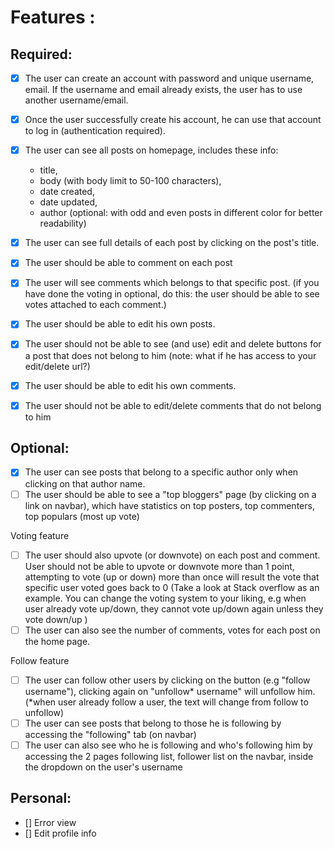 # Features :

## Required:

- [x] The user can create an account with password and unique username, email. If the username and email already exists, the user has to use another username/email.
- [x] Once the user successfully create his account, he can use that account to log in (authentication required).
- [x] The user can see all posts on homepage, includes these info:
  - title,
  - body (with body limit to 50-100 characters),
  - date created,
  - date updated,
  - author
    (optional: with odd and even posts in different color for better readability)
- [x] The user can see full details of each post by clicking on the post's title.
- [x] The user should be able to comment on each post
- [x] The user will see comments which belongs to that specific post.
      (if you have done the voting in optional, do this: the user should be able to see votes attached to each comment.)

- [x] The user should be able to edit his own posts.
- [x] The user should not be able to see (and use) edit and delete buttons for a post that does not belong to him (note: what if he has access to your edit/delete url?)
- [x] The user should be able to edit his own comments.
- [x] The user should not be able to edit/delete comments that do not belong to him

## Optional:

- [x] The user can see posts that belong to a specific author only when clicking on that author name.
- [ ] The user should be able to see a "top bloggers" page (by clicking on a link on navbar), which have statistics on top posters, top commenters, top populars (most up vote)

Voting feature

- [ ] The user should also upvote (or downvote) on each post and comment. User should not be able to upvote or downvote more than 1 point, attempting to vote (up or down) more than once will result the vote that specific user voted goes back to 0
      (Take a look at Stack overflow as an example. You can change the voting system to your liking, e.g when user already vote up/down, they cannot vote up/down again unless they vote down/up )
- [ ] The user can also see the number of comments, votes for each post on the home page.

Follow feature

- [ ] The user can follow other users by clicking on the button (e.g "follow username"), clicking again on "unfollow* username" will unfollow him.
      (*when user already follow a user, the text will change from follow to unfollow)
- [ ] The user can see posts that belong to those he is following by accessing the "following" tab (on navbar)
- [ ] The user can also see who he is following and who's following him by accessing the 2 pages following list, follower list on the navbar, inside the dropdown on the user's username

## Personal:

- [] Error view
- [] Edit profile info
